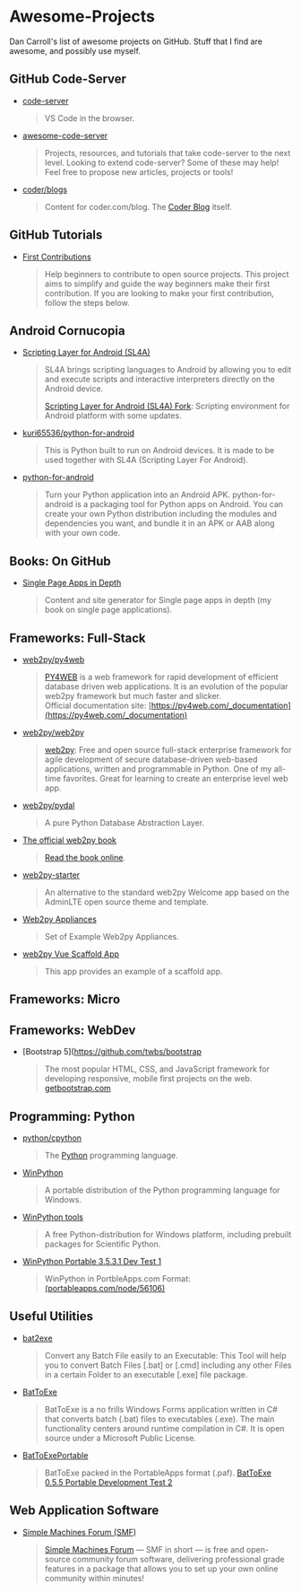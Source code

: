 # Awesome-Projects
Dan Carroll's list of awesome projects on GitHub. Stuff that I find are awesome, and possibly use myself.

## GitHub Code-Server

- [code-server](https://github.com/coder/code-server)

   > VS Code in the browser.

- [awesome-code-server](https://github.com/coder/awesome-code-server)

   > Projects, resources, and tutorials that take code-server to the next level. Looking to extend code-server? Some of these may help! Feel free to propose new articles, projects or tools!

- [coder/blogs](https://github.com/coder/blogs)

   > Content for coder.com/blog. The [Coder Blog](https://coder.com/blog) itself.

## GitHub Tutorials

- [First Contributions](https://github.com/firstcontributions/first-contributions)

   > Help beginners to contribute to open source projects. This project aims to simplify and guide the way beginners make their first contribution. If you are looking to make your first contribution, follow the steps below.

## Android Cornucopia

- [Scripting Layer for Android (SL4A)](https://github.com/damonkohler/sl4a)

   > SL4A brings scripting languages to Android by allowing you to edit and execute scripts and interactive interpreters directly on the Android device.  
   >   
   > [Scripting Layer for Android (SL4A) Fork](https://github.com/kuri65536/sl4a): Scripting environment for Android platform with some updates.

- [kuri65536/python-for-android](https://github.com/kuri65536/python-for-android)

   > This is Python built to run on Android devices. It is made to be used together with SL4A (Scripting Layer For Android).

- [python-for-android](https://github.com/kivy/python-for-android)

   > Turn your Python application into an Android APK. python-for-android is a packaging tool for Python apps on Android. You can create your own Python distribution including the modules and dependencies you want, and bundle it in an APK or AAB along with your own code.

## Books: On GitHub

- [Single Page Apps in Depth](https://github.com/mixu/singlepageappbook)

   > Content and site generator for Single page apps in depth (my book on single page applications).

## Frameworks: Full-Stack

- [web2py/py4web](https://github.com/web2py/py4web)

   > [PY4WEB](https://py4web.com/) is a web framework for rapid development of efficient database driven web applications. It is an evolution of the popular web2py framework but much faster and slicker.  
   > Official documentation site: [https://py4web.com/_documentation](https://py4web.com/_documentation)

- [web2py/web2py](https://github.com/web2py/web2py)

   > [web2py](http://www.web2py.com/): Free and open source full-stack enterprise framework for agile development of secure database-driven web-based applications, written and programmable in Python. One of my all-time favorites. Great for learning to create an enterprise level web app.

- [web2py/pydal](https://github.com/web2py/pydal)

   > A pure Python Database Abstraction Layer.

- [The official web2py book](https://github.com/web2py/web2py-book)

   > [Read the book online](http://web2py.com/books).

- [web2py-starter](https://github.com/mjbeller/web2py-starter)

   > An alternative to the standard web2py Welcome app based on the AdminLTE open source theme and template.

- [Web2py Appliances](https://github.com/mdipierro/web2py-appliances)

   > Set of Example Web2py Appliances.

- [web2py Vue Scaffold App](https://github.com/web2py/scaffold)

   > This app provides an example of a scaffold app.

## Frameworks: Micro

## Frameworks: WebDev

- [Bootstrap 5](https://github.com/twbs/bootstrap

   > The most popular HTML, CSS, and JavaScript framework for developing responsive, mobile first projects on the web.
   > [getbootstrap.com](https://getbootstrap.com/)

## Programming: Python

- [python/cpython](https://github.com/python/cpython)

   > The [Python](https://www.python.org/) programming language.

- [WinPython](https://winpython.github.io/)

   >  A portable distribution of the Python programming language for Windows.  
   >  

- [WinPython tools](https://github.com/winpython/winpython)

   > A free Python-distribution for Windows platform, including prebuilt packages for Scientific Python.  

- [WinPython Portable 3.5.3.1 Dev Test 1](https://github.com/2wayne/WinPythonPortable)

   > WinPython in PortbleApps.com Format: [(portableapps.com/node/56106)](https://portableapps.com/node/56106)

## Useful Utilities

- [bat2exe](https://github.com/islamadel/bat2exe)

   > Convert any Batch File easily to an Executable: This Tool will help you to convert Batch Files [.bat] or [.cmd] including any other Files in a certain Folder to an executable [.exe] file package.

- [BatToExe](https://github.com/dan-carroll/BatToExe)

   > BatToExe is a no frills Windows Forms application written in C# that converts batch (.bat) files to executables (.exe). The main functionality centers around runtime compilation in C#. It is open source under a Microsoft Public License.

- [BatToExePortable](https://github.com/dan-carroll/BatToExePortable)

   > BatToExe packed in the PortableApps format (.paf). [BatToExe 0.5.5 Portable Development Test 2](https://github.com/dan-carroll/BatToExePortable/releases/tag/PAF_installer)

## Web Application Software

- [Simple Machines Forum (SMF)](https://github.com/SimpleMachines/SMF)

   > [Simple Machines Forum](https://www.simplemachines.org/) — SMF in short — is free and open-source community forum software, delivering professional grade features in a package that allows you to set up your own online community within minutes!

